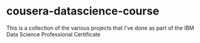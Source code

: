 # cousera-datascience-course

This is a collection of the various projects that I've done as part of the IBM Data Science Professional Certificate 
